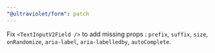 ```yaml
---
"@ultraviolet/form": patch
---
```


Fix `<TextInputV2Field />` to add missing props : `prefix`, `suffix`, `size`, `onRandomize`, `aria-label`, `aria-labelledby`, `autoComplete`.
